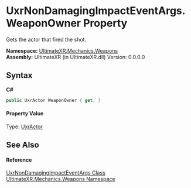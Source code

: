 # UxrNonDamagingImpactEventArgs.WeaponOwner Property 
 

Gets the actor that fired the shot.

**Namespace:**&nbsp;<a href="N_UltimateXR_Mechanics_Weapons">UltimateXR.Mechanics.Weapons</a><br />**Assembly:**&nbsp;UltimateXR (in UltimateXR.dll) Version: 0.0.0.0

## Syntax

**C#**<br />
``` C#
public UxrActor WeaponOwner { get; }
```


#### Property Value
Type: <a href="T_UltimateXR_Mechanics_Weapons_UxrActor">UxrActor</a>

## See Also


#### Reference
<a href="T_UltimateXR_Mechanics_Weapons_UxrNonDamagingImpactEventArgs">UxrNonDamagingImpactEventArgs Class</a><br /><a href="N_UltimateXR_Mechanics_Weapons">UltimateXR.Mechanics.Weapons Namespace</a><br />